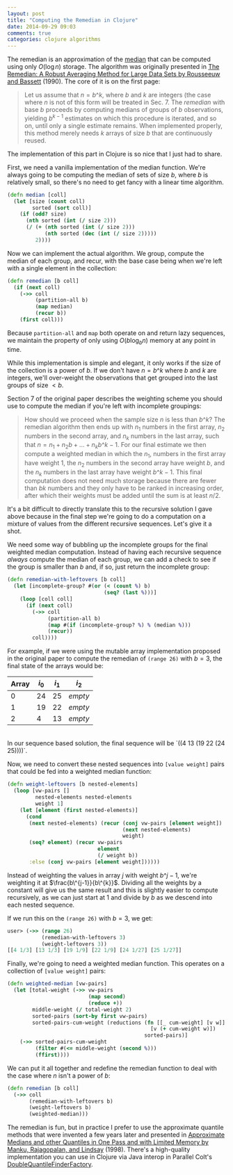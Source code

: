 ```yaml
---
layout: post
title: "Computing the Remedian in Clojure"
date: 2014-09-29 09:03
comments: true
categories: clojure algorithms
---
```

The remedian is an approximation of the [median](http://en.wikipedia.org/wiki/Median) that can be computed using only $O(\log{n})$ storage.  The algorithm was originally presented in [The Remedian: A Robust Averaging Method for Large Data Sets by Rousseeuw and Bassett](http://web.ipac.caltech.edu/staff/fmasci/home/statistics_refs/Remedian.pdf) (1990).  The core of it is on the first page:

> Let us assume that $n = b\^k$, where $b$ and $k$ are integers (the case where $n$ is not of this form will be treated in Sec. 7.  The _remedian_ with base $b$ proceeds by computing medians of groups of $b$ observations, yielding $b^{k-1}$ estimates on which this procedure is iterated, and so on, until only a single estimate remains.  When implemented properly, this method merely needs $k$ arrays of size $b$ that are continuously reused.

The implementation of this part in Clojure is so nice that I just had to share.

First, we need a vanilla implementation of the median function.  We're always going to be computing the median of sets of size $b$, where $b$ is relatively small, so there's no need to get fancy with a linear time algorithm.

```clojure
(defn median [coll]
  (let [size (count coll)
        sorted (sort coll)]
    (if (odd? size)
      (nth sorted (int (/ size 2)))
      (/ (+ (nth sorted (int (/ size 2)))
            (nth sorted (dec (int (/ size 2)))))
         2))))
```

Now we can implement the actual algorithm.  We group, compute the median of each group, and recur, with the base case being when we're left with a single element in the collection:

```clojure
(defn remedian [b coll]
  (if (next coll)
    (->> coll
         (partition-all b)
         (map median)
         (recur b))
    (first coll)))
```

Because `partition-all` and `map` both operate on and return lazy sequences, we maintain the property of only using $O(b \log_{b}{n})$ memory at any point in time.

While this implementation is simple and elegant, it only works if the size of the collection is a power of $b$.  If we don't have $n = b\^k$ where $b$ and $k$ are integers, we'll over-weight the observations that get grouped into the last groups of size $< b$.

Section 7 of the original paper describes the weighting scheme you should use to compute the median if you're left with incomplete groupings:

> How should we proceed when the sample size $n$ is less than $b\^k$? The remedian algorithm then ends up with $n_1$ numbers in the first array, $n_2$ numbers in the second array, and $n_k$ numbers in the last array, such that $n = n_1 + n_{2}b + ... + n_k b\^{k-1}$.  For our final estimate we then compute a weighted median in which the $n_1$, numbers in the first array have weight 1, the $n_2$ numbers in the second array have weight $b$, and the $n_k$ numbers in the last array have weight $b\^{k-1}$. This final computation does not need much storage because there are fewer than $bk$ numbers and they only have to be ranked in increasing order, after which their weights must be added until the sum is at least $n/2$.

It's a bit difficult to directly translate this to the recursive solution I gave above because in the final step we're going to do a computation on a mixture of values from the different recursive sequences.  Let's give it a shot.

We need some way of bubbling up the incomplete groups for the final weighted median computation.  Instead of having each recursive sequence *always* compute the median of each group, we can add a check to see if the group is smaller than $b$ and, if so, just return the incomplete group:

```clojure
(defn remedian-with-leftovers [b coll]
  (let [incomplete-group? #(or (< (count %) b)
                               (seq? (last %)))]
    (loop [coll coll]
      (if (next coll)
        (->> coll
             (partition-all b)
             (map #(if (incomplete-group? %) % (median %)))
             (recur))
        coll))))
```

For example, if we were using the mutable array implementation proposed in the original paper to compute the remedian of `(range 26)` with $b = 3$, the final state of the arrays would be:

Array  | $i_0$ | $i_1$   | $i_2$
-------|----|----|---
0      | 24 | 25 | _empty_
1      | 19 | 22 | _empty_
2      | 4  | 13 | _empty_
<br/>
In our sequence based solution, the final sequence will be `((4 13 (19 22 (24 25))))`.

Now, we need to convert these nested sequences into `[value weight]` pairs that could be fed into a weighted median function:

```clojure
(defn weight-leftovers [b nested-elements]
  (loop [vw-pairs []
         nested-elements nested-elements
         weight 1]
    (let [element (first nested-elements)]
      (cond
       (next nested-elements) (recur (conj vw-pairs [element weight])
                                     (next nested-elements)
                                     weight)
       (seq? element) (recur vw-pairs
                             element
                             (/ weight b))
       :else (conj vw-pairs [element weight])))))
```
Instead of weighting the values in array $j$ with weight $b\^{j-1}$, we're weighting it at $\frac{b\^{j-1}}{b\^{k}}$.  Dividing all the weights by a constant will give us the same result and this is slightly easier to compute recursively, as we can just start at 1 and divide by $b$ as we descend into each nested sequence.

If we run this on the `(range 26)` with $b = 3$, we get:

```clojure
user> (->> (range 26)
           (remedian-with-leftovers 3)
           (weight-leftovers 3))
[[4 1/3] [13 1/3] [19 1/9] [22 1/9] [24 1/27] [25 1/27]]
```

Finally, we're going to need a weighted median function.  This operates on a collection of `[value weight]` pairs:

```clojure
(defn weighted-median [vw-pairs]
  (let [total-weight (->> vw-pairs
                          (map second)
                          (reduce +))
        middle-weight (/ total-weight 2)
        sorted-pairs (sort-by first vw-pairs)
        sorted-pairs-cum-weight (reductions (fn [[_ cum-weight] [v w]]
                                              [v (+ cum-weight w)])
                                            sorted-pairs)]
    (->> sorted-pairs-cum-weight
         (filter #(<= middle-weight (second %)))
         (ffirst))))
```

We can put it all together and redefine the remedian function to deal with the case where $n$ isn't a power of $b$:

```clojure
(defn remedian [b coll]
  (->> coll
       (remedian-with-leftovers b)
       (weight-leftovers b)
       (weighted-median)))
```

The remedian is fun, but in practice I prefer to use the approximate quantile methods that were invented a few years later and presented in [Approximate Medians and other Quantiles in One Pass and with Limited Memory by Manku, Rajagopalan, and Lindsay](http://www.cs.umd.edu/~samir/498/manku.pdf) (1998).  There's a high-quality implementation you can use in Clojure via Java interop in Parallel Colt's [DoubleQuantileFinderFactory](http://incanter.org/docs/parallelcolt/api/cern/jet/stat/tdouble/quantile/DoubleQuantileFinderFactory.html).

